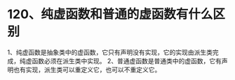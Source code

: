 # 120、纯虚函数和普通的虚函数有什么区别

1、纯虚函数是抽象类中的虚函数，它只有声明没有实现，它的实现由派生类完成，纯虚函数必须在派生类中实现。
2、普通虚函数是普通类中的虚函数，它有声明也有实现，派生类可以重定义它，也可以不重定义它。 
